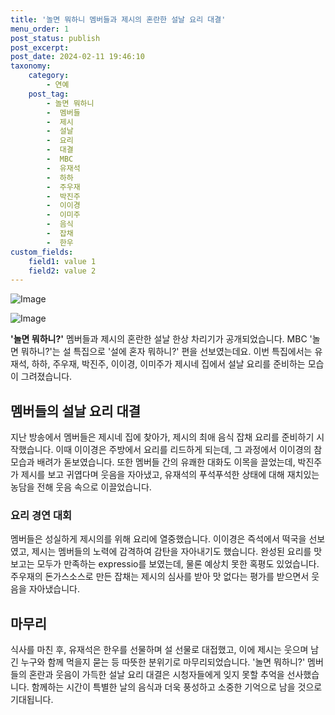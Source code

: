 ```yaml
---
title: '놀면 뭐하니 멤버들과 제시의 혼란한 설날 요리 대결'
menu_order: 1
post_status: publish
post_excerpt: 
post_date: 2024-02-11 19:46:10
taxonomy:
    category:
        - 연예
    post_tag:
        - 놀면 뭐하니
        -  멤버들
        -  제시
        -  설날
        -  요리
        -  대결
        -  MBC
        -  유재석
        -  하하
        -  주우재
        -  박진주
        -  이이경
        -  이미주
        -  음식
        -  잡채
        -  한우
custom_fields:
    field1: value 1
    field2: value 2
---
```


![Image](https://mimgnews.pstatic.net/image/076/2024/02/10/2024021001000703400094241_20240210185204253.jpg?type=w540)

![Image](https://ssl.pstatic.net/mimgnews/image/076/2024/02/10/2024021001000703400094242_20240210185204256.jpg?type=w540)

**'놀면 뭐하니?'** 멤버들과 제시의 혼란한 설날 한상 차리기가 공개되었습니다. MBC '놀면 뭐하니?'는 설 특집으로 '설에 혼자 뭐하니?' 편을 선보였는데요. 이번 특집에서는 유재석, 하하, 주우재, 박진주, 이이경, 이미주가 제시네 집에서 설날 요리를 준비하는 모습이 그려졌습니다.
## 멤버들의 설날 요리 대결
지난 방송에서 멤버들은 제시네 집에 찾아가, 제시의 최애 음식 잡채 요리를 준비하기 시작했습니다. 이때 이이경은 주방에서 요리를 리드하게 되는데, 그 과정에서 이이경의 참 모습과 배려가 돋보였습니다. 또한 멤버들 간의 유쾌한 대화도 이목을 끌었는데, 박진주가 제시를 보고 귀엽다며 웃음을 자아냈고, 유재석의 푸석푸석한 상태에 대해 재치있는 농담을 전해 웃음 속으로 이끌었습니다.
### 요리 경연 대회
멤버들은 성실하게 제시의를 위해 요리에 열중했습니다. 이이경은 즉석에서 떡국을 선보였고, 제시는 멤버들의 노력에 감격하여 감탄을 자아내기도 했습니다. 완성된 요리를 맛보고는 모두가 만족하는 expressio를 보였는데, 물론 예상치 못한 혹평도 있었습니다. 주우재의 돈가스소스로 만든 잡채는 제시의 심사를 받아 맛 없다는 평가를 받으면서 웃음을 자아냈습니다.
## 마무리
식사를 마친 후, 유재석은 한우를 선물하며 설 선물로 대접했고, 이에 제시는 웃으며 남긴 누구와 함께 먹을지 묻는 등 따뜻한 분위기로 마무리되었습니다. '놀면 뭐하니?' 멤버들의 혼란과 웃음이 가득한 설날 요리 대결은 시청자들에게 잊지 못할 추억을 선사했습니다. 함께하는 시간이 특별한 날의 음식과 더욱 풍성하고 소중한 기억으로 남을 것으로 기대됩니다.
